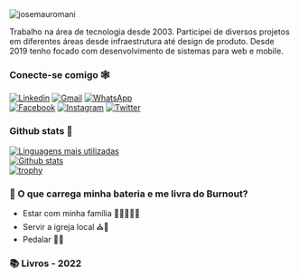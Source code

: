<img src="https://komarev.com/ghpvc/?username=josemauromani" alt="josemauromani" />

Trabalho na área de tecnologia desde 2003. Participei de diversos projetos em diferentes áreas desde infraestrutura até design de produto. Desde 2019 tenho focado com desenvolvimento de sistemas para web e mobile.

### Conecte-se comigo :spider_web:

[![Linkedin](https://img.shields.io/badge/-LinkedIn-blue?style=for-the-badge&logo=Linkedin&logoColor=white)](https://www.linkedin.com/in/josemauromani)
[![Gmail](https://img.shields.io/badge/-josemauromani@gmail.com-red?style=for-the-badge&logo=Gmail&logoColor=white)](mailto:josemauromani@gmail.com)
[![WhatsApp](https://img.shields.io/badge/-Whatsapp-green?style=for-the-badge&logo=Whatsapp&logoColor=white)](https://wa.me/5514998408221)\
[![Facebook](https://img.shields.io/badge/-Facebook-blue?style=for-the-badge&logo=Facebook&logoColor=white)](https://www.facebook.com/josemauromani)
[![Instagram](https://img.shields.io/badge/-Instagram-D81B60?style=for-the-badge&logo=Instagram&logoColor=white)](https://www.instagram.com/jose.mauro.mani)
[![Twitter](https://img.shields.io/badge/-Twitter-blue?style=for-the-badge&logo=Twitter&logoColor=white)](https://twitter.com/josemauromani)


### Github stats :rocket:

[![Linguagens mais utilizadas](https://github-readme-stats.vercel.app/api/top-langs/?username=josemauromani&layout=compact&langs_count=8)](https://github.com/josemauromani) <br>
[![Github stats](https://github-readme-stats.vercel.app/api?username=josemauromani&show_icons=true&count_private=true)](https://github.com/josemauromani) <br>
[![trophy](https://github-profile-trophy.vercel.app/?username=josemauromani&column=3&margin-w=15&margin-h=15)](https://github.com/ryo-ma/github-profile-trophy)

### &#128267; O que carrega minha bateria e me livra do Burnout?
 - Estar com minha família :family_man_woman_girl_girl::heart_eyes:
 - Servir a igreja local :church::pray:
 - Pedalar :mountain_bicyclist::sunrise_over_mountains:

### :books: Livros - 2022
